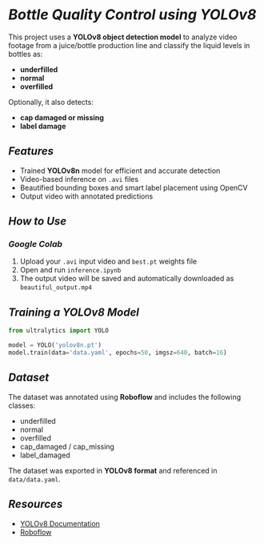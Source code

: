 # **_Bottle Quality Control using YOLOv8_**

This project uses a **YOLOv8 object detection model** to analyze video footage from a juice/bottle production line and classify the liquid levels in bottles as:
- **underfilled**
- **normal**
- **overfilled**

Optionally, it also detects:
- **cap damaged or missing**
- **label damage**

## **_Features_**

- Trained **YOLOv8n** model for efficient and accurate detection
- Video-based inference on `.avi` files
- Beautified bounding boxes and smart label placement using OpenCV
- Output video with annotated predictions


## **_How to Use_**

### _Google Colab_

1. Upload your `.avi` input video and `best.pt` weights file  
2. Open and run `inference.ipynb`  
3. The output video will be saved and automatically downloaded as `beautiful_output.mp4`


## **_Training a YOLOv8 Model_**

```python
from ultralytics import YOLO

model = YOLO('yolov8n.pt')
model.train(data='data.yaml', epochs=50, imgsz=640, batch=16)
```

## **_Dataset_**

The dataset was annotated using **Roboflow** and includes the following classes:
- underfilled
- normal
- overfilled
- cap_damaged / cap_missing
- label_damaged

The dataset was exported in **YOLOv8 format** and referenced in `data/data.yaml`.

## **_Resources_**

- [YOLOv8 Documentation](https://docs.ultralytics.com/)
- [Roboflow](https://roboflow.com)


